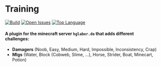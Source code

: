 # Training
[![Build](https://github.com/HGLabor/training/actions/workflows/gradlew_build.yml/badge.svg)](/.github/workflows/gradlew_build.yml)
[![Open Issues](https://img.shields.io/github/issues/HGLabor/training)](/../../issues)
[![Top Language](https://img.shields.io/github/languages/top/HGLabor/training)](/../..)
#### A plugin for the minecraft server `hglabor.de` that adds different challenges:
- **Damagers** (Noob, Easy, Medium, Hard, Impossible, Inconsistency, Crap)
- **Mlgs** (Water, Block (Cobweb, Slime, ...), Horse, Strider, Boat, Minecart, Potion)
